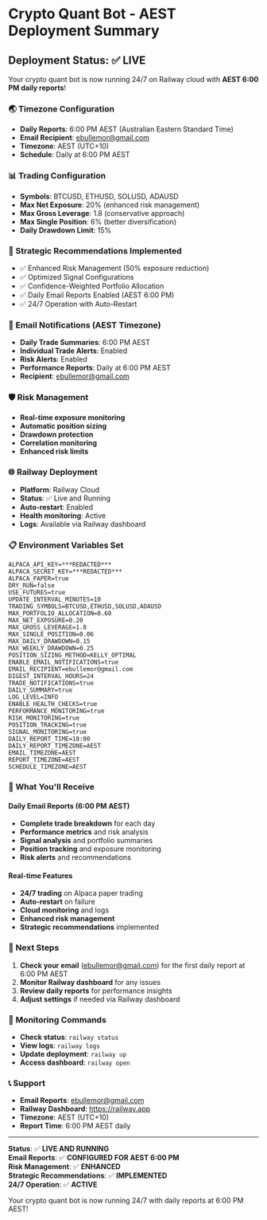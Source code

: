 # Crypto Quant Bot - AEST Deployment Summary

## Deployment Status: ✅ LIVE

Your crypto quant bot is now running 24/7 on Railway cloud with **AEST 6:00 PM daily reports**!

### 🌏 Timezone Configuration
- **Daily Reports**: 6:00 PM AEST (Australian Eastern Standard Time)
- **Email Recipient**: ebullemor@gmail.com
- **Timezone**: AEST (UTC+10)
- **Schedule**: Daily at 6:00 PM AEST

### 📊 Trading Configuration
- **Symbols**: BTCUSD, ETHUSD, SOLUSD, ADAUSD
- **Max Net Exposure**: 20% (enhanced risk management)
- **Max Gross Leverage**: 1.8 (conservative approach)
- **Max Single Position**: 6% (better diversification)
- **Daily Drawdown Limit**: 15%

### 🎯 Strategic Recommendations Implemented
- ✅ Enhanced Risk Management (50% exposure reduction)
- ✅ Optimized Signal Configurations
- ✅ Confidence-Weighted Portfolio Allocation
- ✅ Daily Email Reports Enabled (AEST 6:00 PM)
- ✅ 24/7 Operation with Auto-Restart

### 📧 Email Notifications (AEST Timezone)
- **Daily Trade Summaries**: 6:00 PM AEST
- **Individual Trade Alerts**: Enabled
- **Risk Alerts**: Enabled
- **Performance Reports**: Daily at 6:00 PM AEST
- **Recipient**: ebullemor@gmail.com

### 🛡️ Risk Management
- **Real-time exposure monitoring**
- **Automatic position sizing**
- **Drawdown protection**
- **Correlation monitoring**
- **Enhanced risk limits**

### 🌐 Railway Deployment
- **Platform**: Railway Cloud
- **Status**: ✅ Live and Running
- **Auto-restart**: Enabled
- **Health monitoring**: Active
- **Logs**: Available via Railway dashboard

### 📋 Environment Variables Set
```
ALPACA_API_KEY=***REDACTED***
ALPACA_SECRET_KEY=***REDACTED***
ALPACA_PAPER=true
DRY_RUN=false
USE_FUTURES=true
UPDATE_INTERVAL_MINUTES=10
TRADING_SYMBOLS=BTCUSD,ETHUSD,SOLUSD,ADAUSD
MAX_PORTFOLIO_ALLOCATION=0.60
MAX_NET_EXPOSURE=0.20
MAX_GROSS_LEVERAGE=1.8
MAX_SINGLE_POSITION=0.06
MAX_DAILY_DRAWDOWN=0.15
MAX_WEEKLY_DRAWDOWN=0.25
POSITION_SIZING_METHOD=KELLY_OPTIMAL
ENABLE_EMAIL_NOTIFICATIONS=true
EMAIL_RECIPIENT=ebullemor@gmail.com
DIGEST_INTERVAL_HOURS=24
TRADE_NOTIFICATIONS=true
DAILY_SUMMARY=true
LOG_LEVEL=INFO
ENABLE_HEALTH_CHECKS=true
PERFORMANCE_MONITORING=true
RISK_MONITORING=true
POSITION_TRACKING=true
SIGNAL_MONITORING=true
DAILY_REPORT_TIME=18:00
DAILY_REPORT_TIMEZONE=AEST
EMAIL_TIMEZONE=AEST
REPORT_TIMEZONE=AEST
SCHEDULE_TIMEZONE=AEST
```

### 🎉 What You'll Receive

#### Daily Email Reports (6:00 PM AEST)
- **Complete trade breakdown** for each day
- **Performance metrics** and risk analysis
- **Signal analysis** and portfolio summaries
- **Position tracking** and exposure monitoring
- **Risk alerts** and recommendations

#### Real-time Features
- **24/7 trading** on Alpaca paper trading
- **Auto-restart** on failure
- **Cloud monitoring** and logs
- **Enhanced risk management**
- **Strategic recommendations** implemented

### 📅 Next Steps
1. **Check your email** (ebullemor@gmail.com) for the first daily report at 6:00 PM AEST
2. **Monitor Railway dashboard** for any issues
3. **Review daily reports** for performance insights
4. **Adjust settings** if needed via Railway dashboard

### 🔧 Monitoring Commands
- **Check status**: `railway status`
- **View logs**: `railway logs`
- **Update deployment**: `railway up`
- **Access dashboard**: `railway open`

### 📞 Support
- **Email Reports**: ebullemor@gmail.com
- **Railway Dashboard**: https://railway.app
- **Timezone**: AEST (UTC+10)
- **Report Time**: 6:00 PM AEST daily

---

**Status**: ✅ **LIVE AND RUNNING**  
**Email Reports**: ✅ **CONFIGURED FOR AEST 6:00 PM**  
**Risk Management**: ✅ **ENHANCED**  
**Strategic Recommendations**: ✅ **IMPLEMENTED**  
**24/7 Operation**: ✅ **ACTIVE**

Your crypto quant bot is now running 24/7 with daily reports at 6:00 PM AEST!
